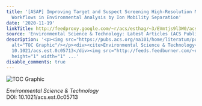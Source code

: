 ```yaml
---
title: '[ASAP] Improving Target and Suspect Screening High-Resolution Mass Spectrometry
  Workflows in Environmental Analysis by Ion Mobility Separation'
date: '2020-11-19'
linkTitle: http://feedproxy.google.com/~r/acs/esthag/~3/EVmtjs9l3W0/acs.est.0c05713
source: 'Environmental Science & Technology: Latest Articles (ACS Publications)'
description: '<p><img src="https://pubs.acs.org/na101/home/literatum/publisher/achs/journals/content/esthag/0/esthag.ahead-of-print/acs.est.0c05713/20201119/images/medium/es0c05713_0008.gif"
  alt="TOC Graphic"/></p><div><cite>Environmental Science & Technology</cite></div><div>DOI:
  10.1021/acs.est.0c05713</div><img src="http://feeds.feedburner.com/~r/acs/esthag/~4/EVmtjs9l3W0"
  height="1" width="1" ...'
disable_comments: true
---
```

<p><img src="https://pubs.acs.org/na101/home/literatum/publisher/achs/journals/content/esthag/0/esthag.ahead-of-print/acs.est.0c05713/20201119/images/medium/es0c05713_0008.gif" alt="TOC Graphic"/></p><div><cite>Environmental Science & Technology</cite></div><div>DOI: 10.1021/acs.est.0c05713</div><img src="http://feeds.feedburner.com/~r/acs/esthag/~4/EVmtjs9l3W0" height="1" width="1" ...